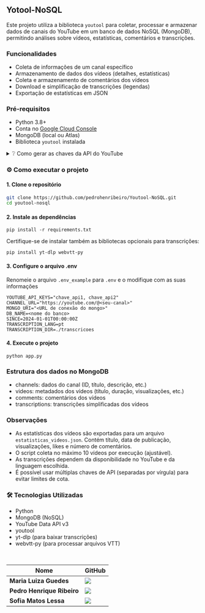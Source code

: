 ## Yotool-NoSQL

Este projeto utiliza a biblioteca `youtool` para coletar, processar e armazenar dados de canais do YouTube em um banco de dados NoSQL (MongoDB), permitindo análises sobre vídeos, estatísticas, comentários e transcrições.


### Funcionalidades

- Coleta de informações de um canal específico
- Armazenamento de dados dos vídeos (detalhes, estatísticas)
- Coleta e armazenamento de comentários dos vídeos
- Download e simplificação de transcrições (legendas)
- Exportação de estatísticas em JSON

### Pré-requisitos

- Python 3.8+
- Conta no [Google Cloud Console](https://console.cloud.google.com/)
- MongoDB (local ou Atlas)
- Biblioteca `youtool` instalada

<details>
 <summary>
  ❔ Como gerar as chaves da API do YouTube
 </summary>

</br>

1. Acesse o [Google Cloud Console](https://console.cloud.google.com/)
2. Crie um novo projeto (ou use um existente)
3. Vá até **APIs e serviços > Biblioteca**
4. Pesquise por **YouTube Data API v3** e ative-a
5. Vá até **APIs e serviços > Credenciais**
6. Clique em **Criar credenciais > Chave de API**
7. Copie a chave gerada e adicione ao seu `.env`

</details>

### ⚙️ Como executar o projeto

#### 1. Clone o repositório

```bash
git clone https://github.com/pedrohenribeiro/Youtool-NoSQL.git
cd youtool-nosql
```

#### 2. Instale as dependências

```
pip install -r requirements.txt
```

Certifique-se de instalar também as bibliotecas opcionais para transcrições:
```
pip install yt-dlp webvtt-py
```

#### 3. Configure o arquivo .env
Renomeie o arquivo `.env_example` para `.env` e o modifique com as suas informações

```
YOUTUBE_API_KEYS="chave_api1, chave_api2"
CHANNEL_URL="https://youtube.com/@<seu-canal>"
MONGO_URI="<URL de conexão do mongo>"
DB_NAME=<nome do banco>
SINCE=2024-01-01T00:00:00Z
TRANSCRIPTION_LANG=pt
TRANSCRIPTION_DIR=./transcricoes
```

#### 4. Execute o projeto

```
python app.py
```

### Estrutura dos dados no MongoDB
- channels: dados do canal (ID, título, descrição, etc.)
- videos: metadados dos vídeos (título, duração, visualizações, etc.)
- comments: comentários dos vídeos
- transcriptions: transcrições simplificadas dos vídeos

### Observações
- As estatísticas dos vídeos são exportadas para um arquivo `estatisticas_videos.json`. Contém título, data de publicação, visualizações, likes e número de comentários.
- O script coleta no máximo 10 vídeos por execução (ajustável).
- As transcrições dependem da disponibilidade no YouTube e da linguagem escolhida.
- É possível usar múltiplas chaves de API (separadas por vírgula) para evitar limites de cota.

### 🛠️ Tecnologias Utilizadas
- Python
- MongoDB (NoSQL)
- YouTube Data API v3
- youtool
- yt-dlp (para baixar transcrições)
- webvtt-py (para processar arquivos VTT)

</br>

|Nome | GitHub|
| -------- | -------- |
|**Maria Luiza Guedes**| [![](https://bit.ly/3f9Xo0P)](https://github.com/mluizaguedes)|
|**Pedro Henrique Ribeiro**| [![](https://bit.ly/3f9Xo0P)](https://github.com/pedrohenribeiro)|
|**Sofia Matos Lessa**|[![](https://bit.ly/3f9Xo0P)](https://github.com/sofialessaa)|
